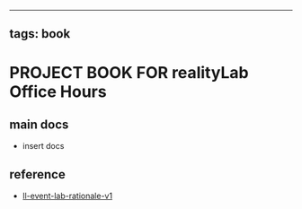 
---
tags: book
---

PROJECT BOOK FOR realityLab Office Hours
===

main docs
---

- insert docs

reference
---

- [ll-event-lab-rationale-v1](/AunryFEcRm6SG8qAbHAyIw)

